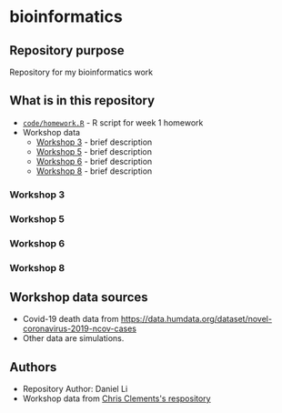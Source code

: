 # bioinformatics

## Repository purpose

Repository for my bioinformatics work

## What is in this repository

- [`code/homework.R`](code/homework.R) - R script for week 1 homework
- Workshop data
  - [Workshop 3](#workshop-3) - brief description
  - [Workshop 5](#workshop-5) - brief description
  - [Workshop 6](#workshop-6) - brief description
  - [Workshop 8](#workshop-8) - brief description

### Workshop 3

### Workshop 5

### Workshop 6

### Workshop 8

## Workshop data sources

- Covid-19 death data from <https://data.humdata.org/dataset/novel-coronavirus-2019-ncov-cases>
- Other data are simulations.

## Authors

- Repository Author: Daniel Li
- Workshop data from [Chris Clements's respository](https://github.com/chrit88/Bioinformatics_data)
